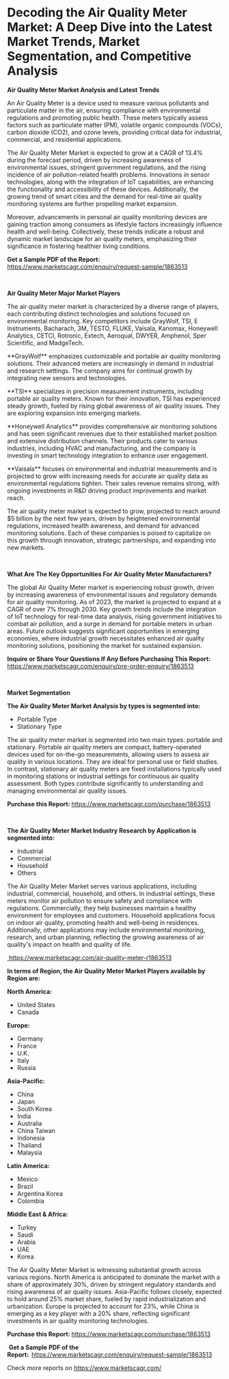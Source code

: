 <p><h1>Decoding the Air Quality Meter Market: A Deep Dive into the Latest Market Trends, Market Segmentation, and Competitive Analysis</h1></p><p><strong>Air Quality Meter Market Analysis and Latest Trends</strong></p>
<p><p>An Air Quality Meter is a device used to measure various pollutants and particulate matter in the air, ensuring compliance with environmental regulations and promoting public health. These meters typically assess factors such as particulate matter (PM), volatile organic compounds (VOCs), carbon dioxide (CO2), and ozone levels, providing critical data for industrial, commercial, and residential applications.</p><p>The Air Quality Meter Market is expected to grow at a CAGR of 13.4% during the forecast period, driven by increasing awareness of environmental issues, stringent government regulations, and the rising incidence of air pollution-related health problems. Innovations in sensor technologies, along with the integration of IoT capabilities, are enhancing the functionality and accessibility of these devices. Additionally, the growing trend of smart cities and the demand for real-time air quality monitoring systems are further propelling market expansion. </p><p>Moreover, advancements in personal air quality monitoring devices are gaining traction among consumers as lifestyle factors increasingly influence health and well-being. Collectively, these trends indicate a robust and dynamic market landscape for air quality meters, emphasizing their significance in fostering healthier living conditions.</p></p>
<p><strong>Get a Sample PDF of the Report:&nbsp;</strong> <a href="https://www.marketscagr.com/enquiry/request-sample/1863513?utm_campaign=1835&utm_medium=2&utm_source=Github&utm_content=ia&utm_term=19022025&utm_id=air-quality-meter">https://www.marketscagr.com/enquiry/request-sample/1863513</a></p>
<p>&nbsp;</p>
<p><strong>Air Quality Meter Major Market Players</strong></p>
<p><p>The air quality meter market is characterized by a diverse range of players, each contributing distinct technologies and solutions focused on environmental monitoring. Key competitors include GrayWolf, TSI, E Instruments, Bacharach, 3M, TESTO, FLUKE, Vaisala, Kanomax, Honeywell Analytics, CETCI, Rotronic, Extech, Aeroqual, DWYER, Amphenol, Sper Scientific, and MadgeTech.</p><p>**GrayWolf** emphasizes customizable and portable air quality monitoring solutions. Their advanced meters are increasingly in demand in industrial and research settings. The company aims for continual growth by integrating new sensors and technologies.</p><p>**TSI** specializes in precision measurement instruments, including portable air quality meters. Known for their innovation, TSI has experienced steady growth, fueled by rising global awareness of air quality issues. They are exploring expansion into emerging markets.</p><p>**Honeywell Analytics** provides comprehensive air monitoring solutions and has seen significant revenues due to their established market position and extensive distribution channels. Their products cater to various industries, including HVAC and manufacturing, and the company is investing in smart technology integration to enhance user engagement.</p><p>**Vaisala** focuses on environmental and industrial measurements and is projected to grow with increasing needs for accurate air quality data as environmental regulations tighten. Their sales revenue remains strong, with ongoing investments in R&D driving product improvements and market reach.</p><p>The air quality meter market is expected to grow, projected to reach around $5 billion by the next few years, driven by heightened environmental regulations, increased health awareness, and demand for advanced monitoring solutions. Each of these companies is poised to capitalize on this growth through innovation, strategic partnerships, and expanding into new markets.</p></p>
<p>&nbsp;</p>
<p><strong>What Are The Key Opportunities For Air Quality Meter Manufacturers?</strong></p>
<p><p>The global Air Quality Meter market is experiencing robust growth, driven by increasing awareness of environmental issues and regulatory demands for air quality monitoring. As of 2023, the market is projected to expand at a CAGR of over 7% through 2030. Key growth trends include the integration of IoT technology for real-time data analysis, rising government initiatives to combat air pollution, and a surge in demand for portable meters in urban areas. Future outlook suggests significant opportunities in emerging economies, where industrial growth necessitates enhanced air quality monitoring solutions, positioning the market for sustained expansion.</p></p>
<p><strong>Inquire or Share Your Questions If Any Before Purchasing This Report:</strong> <a href="https://www.marketscagr.com/enquiry/pre-order-enquiry/1863513?utm_campaign=1835&utm_medium=2&utm_source=Github&utm_content=ia&utm_term=19022025&utm_id=air-quality-meter">https://www.marketscagr.com/enquiry/pre-order-enquiry/1863513</a></p>
<p>&nbsp;</p>
<p><strong>Market Segmentation</strong></p>
<p><strong>The Air Quality Meter Market Analysis by types is segmented into:</strong></p>
<p><ul><li>Portable Type</li><li>Stationary Type</li></ul></p>
<p><p>The air quality meter market is segmented into two main types: portable and stationary. Portable air quality meters are compact, battery-operated devices used for on-the-go measurements, allowing users to assess air quality in various locations. They are ideal for personal use or field studies. In contrast, stationary air quality meters are fixed installations typically used in monitoring stations or industrial settings for continuous air quality assessment. Both types contribute significantly to understanding and managing environmental air quality issues.</p></p>
<p><strong>Purchase this Report:&nbsp;</strong><a href="https://www.marketscagr.com/purchase/1863513?utm_campaign=1835&utm_medium=2&utm_source=Github&utm_content=ia&utm_term=19022025&utm_id=air-quality-meter">https://www.marketscagr.com/purchase/1863513</a></p>
<p>&nbsp;</p>
<p><strong>The Air Quality Meter Market Industry Research by Application is segmented into:</strong></p>
<p><ul><li>Industrial</li><li>Commercial</li><li>Household</li><li>Others</li></ul></p>
<p><p>The Air Quality Meter Market serves various applications, including industrial, commercial, household, and others. In industrial settings, these meters monitor air pollution to ensure safety and compliance with regulations. Commercially, they help businesses maintain a healthy environment for employees and customers. Household applications focus on indoor air quality, promoting health and well-being in residences. Additionally, other applications may include environmental monitoring, research, and urban planning, reflecting the growing awareness of air quality's impact on health and quality of life.</p></p>
<p><a href="https://www.marketscagr.com/air-quality-meter-r1863513?utm_campaign=1835&utm_medium=2&utm_source=Github&utm_content=ia&utm_term=19022025&utm_id=air-quality-meter">&nbsp;https://www.marketscagr.com/air-quality-meter-r1863513</a></p>
<p><strong>In terms of Region, the Air Quality Meter Market Players available by Region are:</strong></p>
<p>
    <p> <strong> North America: </strong>
        <ul>
            <li>United States</li>
            <li>Canada</li>
        </ul>
        </p> 
    <p> <strong> Europe: </strong>
        <ul>
            <li>Germany</li>
            <li>France</li>
            <li>U.K.</li>
            <li>Italy</li>
            <li>Russia</li>
        </ul>
        </p> 
    <p> <strong> Asia-Pacific: </strong>
        <ul>
            <li>China</li>
            <li>Japan</li>
            <li>South Korea</li>
            <li>India</li>
            <li>Australia</li>
            <li>China Taiwan</li>
            <li>Indonesia</li>
            <li>Thailand</li>
            <li>Malaysia</li>
        </ul>
        </p> 
    <p> <strong> Latin America: </strong>
        <ul>
            <li>Mexico</li>
            <li>Brazil</li>
            <li>Argentina Korea</li>
            <li>Colombia</li>
        </ul>
        </p> 
    <p> <strong> Middle East & Africa: </strong>
        <ul>
            <li>Turkey</li>
            <li>Saudi</li>
            <li>Arabia</li>
            <li>UAE</li>
            <li>Korea</li>
        </ul>
    </p>
    </p>
<p><p>The Air Quality Meter Market is witnessing substantial growth across various regions. North America is anticipated to dominate the market with a share of approximately 30%, driven by stringent regulatory standards and rising awareness of air quality issues. Asia-Pacific follows closely, expected to hold around 25% market share, fueled by rapid industrialization and urbanization. Europe is projected to account for 23%, while China is emerging as a key player with a 20% share, reflecting significant investments in air quality monitoring technologies.</p></p>
<p><strong>Purchase this Report: </strong><a href="https://www.marketscagr.com/purchase/1863513?utm_campaign=1835&utm_medium=2&utm_source=Github&utm_content=ia&utm_term=19022025&utm_id=air-quality-meter">https://www.marketscagr.com/purchase/1863513</a></p>
<p>&nbsp;<strong>Get a Sample PDF of the Report:&nbsp;&nbsp;</strong><a href="https://www.marketscagr.com/enquiry/request-sample/1863513?utm_campaign=1835&utm_medium=2&utm_source=Github&utm_content=ia&utm_term=19022025&utm_id=air-quality-meter">https://www.marketscagr.com/enquiry/request-sample/1863513</a></p>
<p><strong></strong></p>
<p>Check more reports on <a href="https://www.marketscagr.com/?utm_campaign=1835&utm_medium=2&utm_source=Github&utm_content=ia&utm_term=19022025&utm_id=air-quality-meter">https://www.marketscagr.com/</a></p>